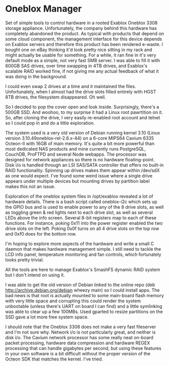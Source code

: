 # Oneblox Manager

Set of simple tools to control hardware in a rooted Exablox Oneblox 3308 storage appliance.  Unfortunately, the company behind this hardware has completely abandoned the product.  As typical with products that depend on some cloud component, the management interface for this device depends on Exablox servers and therefore this product has been rendered e-waste.  I bought one on eBay thinking it'd look pretty nice sitting in my rack and might actually be usable for something.  For a while, it ran fine in it's very default mode as a simple, not very fast SMB server.  I was able to fill it with 600GB SAS drives, over time swapping in 4TB drives, and Exablox's scalable RAID worked fine, if not giving me any actual feedback of what it was doing in the background.  

I could even swap 2 drives at a time and it maintained the files.  Unfortunately, when I almost had the drive slots filled entirely with HGST 8TB drives, the filesystem disappeared.  Oh well. 

So I decided to pop the cover open and look inside.  Surprisingly, there's a 500GB SSD.  And woohoo, to my surprise it had a Linux root pawrtition on it.  So, after cloning the drive, I very easily re-enabled root account and telnet so I could pop in and do a little exploration.

The system used is a very old version of Debian running kernel 3.10 (Linux version 3.10.49oneblox-rel-2.6.x-44) on a 6-core MIPS64 Cavium 6335 Octeon-II with 16GB of main memory.  It's quite a bit more powerful than most dedicated NAS products and mine currently runs PostgreSQL, CouchDB, ProFTPD and several Node webapps.  The processor was designed for network appliances so there is no hardware floating-point. Disk i/o is handled through an LSI SAS/SATA controller that offers no built-in RAID functionality.  Spinning up drives makes them appear within /dev/sdX as one would expect.  I've found some weird issue where a single drive appears under multiple devices but mounting drives by partition label makes this not an issue.

Exploration of the oneblox system files in /opt/exablox revealed a lot of hardware details.  There is a bash script called oneblox-i2c which sets up the GPIO bus and is used to enable power to any of the 8 drive slots, as well as toggling green & red lights next to each drive slot, as well as several LEDs above the info screen.  Several 8-bit registers map to each of these functions.  For instance, poking 0x11 into the power register enabled the two drive slots on the left.  Poking 0x0f turns on all 4 drive slots on the top row and 0xf0 does for the bottom row.

I'm hoping to explore more aspects of the hardware and write a small C daemon that makes hardware management simple.  I still need to tackle the LCD info panel, temperature monitoring and fan controls, which fortunately looks pretty trivial.  

All the tools are here to manage Exablox's SmashFS dynamic RAID system but I don't intend on using it.

I was able to get the old version of Debian linked to the online repo (deb http://archive.debian.org/debian wheezy main) so I could install apps.  The bad news is that root is actually mounted to some main-board flash memory with very little space and corrupting this could render the system unbootable (unless there's UART on board I can find) and a little symlinking was able to clear up a few 100MBs.  Used gparted to resize partitions on the SSD gave a lot more free system space.  

I should note that the Oneblox 3308 does not make a very fast fileserver and I'm not sure why.  Network i/o is not particularly great, and neither is disk i/o.  The Cavium network processor has some really neat on-board packet processing, hardware data compression and hardware REGEX processing that can handle gigabytes per second, but using these features in your own software is a bit difficult without the proper version of the Octeon SDK that matches the kernel.  I've tried.

